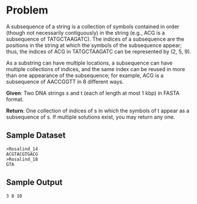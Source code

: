 # Problem

A subsequence of a string is a collection of symbols contained in order (though not necessarily contiguously) in the string (e.g., ACG is a subsequence of TATGCTAAGATC). The indices of a subsequence are the positions in the string at which the symbols of the subsequence appear; thus, the indices of ACG in TATGCTAAGATC can be represented by (2, 5, 9).

As a substring can have multiple locations, a subsequence can have multiple collections of indices, and the same index can be reused in more than one appearance of the subsequence; for example, ACG is a subsequence of AACCGGTT in 8 different ways.

**Given**: Two DNA strings s and t (each of length at most 1 kbp) in FASTA format.

**Return**: One collection of indices of s in which the symbols of t appear as a subsequence of s. If multiple solutions exist, you may return any one.

## Sample Dataset

```
>Rosalind_14
ACGTACGTGACG
>Rosalind_18
GTA
```

## Sample Output

```
3 8 10
```
